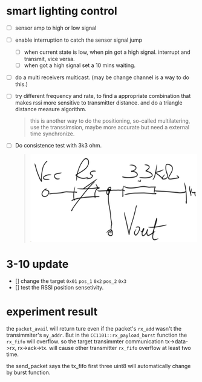 # smart lighting control

- [ ] sensor amp to high or low signal
- [ ] enable interruption to catch the sensor signal jump
  - [ ] when current state is low, when pin got a high signal. interrupt and transmit, vice versa.
  - [ ] when got a high signal set a 10 mins waiting.
- [ ] do a multi receivers multicast. (may be change channel is a way to do this.)
- [ ] try different frequency and rate, to find a appropriate combination that makes rssi more sensitive to transmitter distance. and do a triangle distance measure algorithm.
  > this is another way to do the positioning, so-called multilatering, use the transsimsion, maybe more accurate but need a external time synchronize.

- [ ] Do consistence test with 3k3 ohm.
  > ![consistency_test](./Media/consistency_test.png)

# 3-10 update
  - [] change the target `0x01` `pos_1` `0x2` `pos_2` `0x3`
  - [] test the RSSI position sensetivity.

# experiment result
the `packet_avail` will return ture even if the packet's `rx_add` wasn't the transimmiter's `my_addr`. But in the `CC1101::rx_payload_burst` function the `rx_fifo` will overflow.
so the target transimmter communication tx->data->rx, rx->ack->tx. will cause other transmitter `rx_fifo` overflow at least two time.

the send_packet says the tx_fifo first three uint8 will automatically change by burst function.
